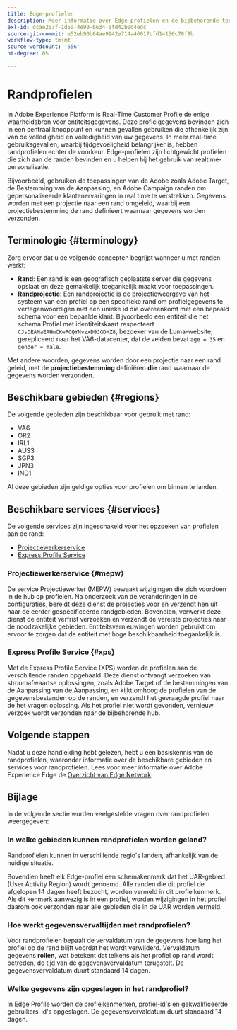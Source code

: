 ```yaml
---
title: Edge-profielen
description: Meer informatie over Edge-profielen en de bijbehorende terminologie, beschikbare gebieden voor randprofielen en de beschikbare services voor randprofielen.
exl-id: dcae267f-1d5a-4e90-b634-afd42b0d4edc
source-git-commit: e52eb90b64ae9142e714a46017cfd14156c78f8b
workflow-type: tm+mt
source-wordcount: '656'
ht-degree: 0%

---
```


# Randprofielen

In Adobe Experience Platform is Real-Time Customer Profile de enige waarheidsbron voor entiteitsgegevens. Deze profielgegevens bevinden zich in een centraal knooppunt en kunnen gevallen gebruiken die afhankelijk zijn van de volledigheid en volledigheid van uw gegevens. In meer real-time gebruiksgevallen, waarbij tijdgevoeligheid belangrijker is, hebben randprofielen echter de voorkeur. Edge-profielen zijn lichtgewicht profielen die zich aan de randen bevinden en u helpen bij het gebruik van realtime-personalisatie.

Bijvoorbeeld, gebruiken de toepassingen van de Adobe zoals Adobe Target, de Bestemming van de Aanpassing, en Adobe Campaign randen om gepersonaliseerde klantenervaringen in real time te verstrekken. Gegevens worden met een projectie naar een rand omgeleid, waarbij een projectiebestemming de rand definieert waarnaar gegevens worden verzonden.

## Terminologie {#terminology}

Zorg ervoor dat u de volgende concepten begrijpt wanneer u met randen werkt:

- **Rand**: Een rand is een geografisch geplaatste server die gegevens opslaat en deze gemakkelijk toegankelijk maakt voor toepassingen.
- **Randprojectie**: Een randprojectie is de projectieweergave van het systeem van een profiel op een specifieke rand om profielgegevens te vertegenwoordigen met een unieke id die overeenkomt met een bepaald schema voor een bepaalde klant. Bijvoorbeeld een entiteit die het schema Profiel met identiteitskaart respecteert `CJsDEAMaEAHmCKwPCQYNvzxD9JGDHZ8`, bezoeker van de Luma-website, gerepliceerd naar het VA6-datacenter, dat de velden bevat `age = 35` en `gender = male`.

Met andere woorden, gegevens worden door een projectie naar een rand geleid, met de **projectiebestemming** definiëren **die** rand waarnaar de gegevens worden verzonden.

## Beschikbare gebieden {#regions}

De volgende gebieden zijn beschikbaar voor gebruik met rand:

- VA6
- OR2
- IRL1
- AUS3
- SGP3
- JPN3
- IND1

Al deze gebieden zijn geldige opties voor profielen om binnen te landen.

## Beschikbare services {#services}

De volgende services zijn ingeschakeld voor het opzoeken van profielen aan de rand:

- [Projectiewerkerservice](#mepw)
- [Express Profile Service](#xps)

### Projectiewerkerservice {#mepw}

De service Projectiewerker (MEPW) bewaakt wijzigingen die zich voordoen in de hub op profielen. Na onderzoek van de veranderingen in de configuraties, bereidt deze dienst de projecties voor en verzendt hen uit naar de eerder gespecificeerde randgebieden. Bovendien, verwerkt deze dienst de entiteit verfrist verzoeken en verzendt de vereiste projecties naar de noodzakelijke gebieden. Entiteitsvernieuwingen worden gebruikt om ervoor te zorgen dat de entiteit met hoge beschikbaarheid toegankelijk is.

### Express Profile Service {#xps}

Met de Express Profile Service (XPS) worden de profielen aan de verschillende randen opgehaald. Deze dienst ontvangt verzoeken van stroomafwaartse oplossingen, zoals Adobe Target of de bestemmingen van de Aanpassing van de Aanpassing, en kijkt omhoog de profielen van de gegevensbestanden op de randen, en verzendt het gevraagde profiel naar de het vragen oplossing. Als het profiel niet wordt gevonden, vernieuw verzoek wordt verzonden naar de bijbehorende hub.

## Volgende stappen

Nadat u deze handleiding hebt gelezen, hebt u een basiskennis van de randprofielen, waaronder informatie over de beschikbare gebieden en services voor randprofielen. Lees voor meer informatie over Adobe Experience Edge de [Overzicht van Edge Network](../web-sdk/home.md#edge-network).

## Bijlage

In de volgende sectie worden veelgestelde vragen over randprofielen weergegeven:

### In welke gebieden kunnen randprofielen worden geland?

Randprofielen kunnen in verschillende regio&#39;s landen, afhankelijk van de huidige situatie.

Bovendien heeft elk Edge-profiel een schemakenmerk dat het UAR-gebied (User Activity Region) wordt genoemd. Alle randen die dit profiel de afgelopen 14 dagen heeft bezocht, worden vermeld in dit profielkenmerk. Als dit kenmerk aanwezig is in een profiel, worden wijzigingen in het profiel daarom ook verzonden naar alle gebieden die in de UAR worden vermeld.

### Hoe werkt gegevensvervaltijden met randprofielen?

Voor randprofielen bepaalt de vervaldatum van de gegevens hoe lang het profiel op de rand blijft voordat het wordt verwijderd. Vervaldatum gegevens **rollen**, wat betekent dat telkens als het profiel op rand wordt betreden, de tijd van de gegevensvervaldatum terugstelt. De gegevensvervaldatum duurt standaard 14 dagen.

### Welke gegevens zijn opgeslagen in het randprofiel?

In Edge Profile worden de profielkenmerken, profiel-id&#39;s en gekwalificeerde gebruikers-id&#39;s opgeslagen. De gegevensvervaldatum duurt standaard 14 dagen.
